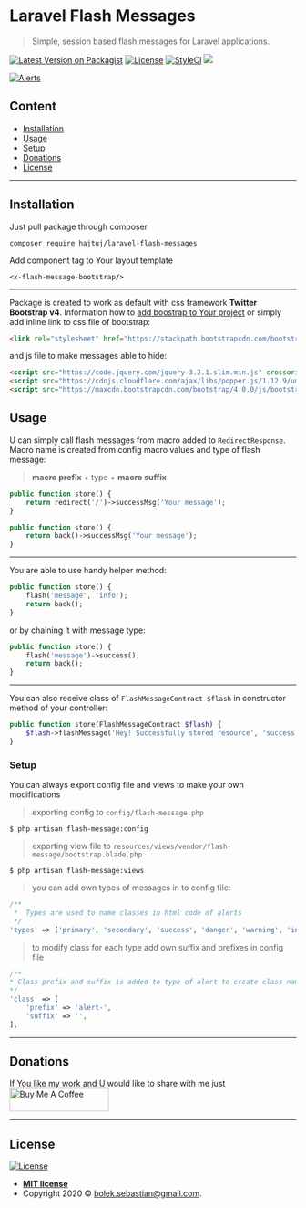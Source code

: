 # Laravel Flash Messages

> Simple, session based flash messages for Laravel applications.


[![Latest Version on Packagist](https://img.shields.io/packagist/v/hajtuj/laravel-flash-messages.svg?style=flat-square)](https://packagist.org/packages/hajtuj/laravel-flash-messages)
[![License](http://img.shields.io/:license-mit-blue.svg?style=flat-square)](http://badges.mit-license.org) 
[![StyleCI](https://github.styleci.io/repos/291263881/shield?branch=master)]()
![](https://github.com/hajtuj/laravel-flash-messages/workflows/Tests/badge.svg?branch=master)

<a href="#"><img src="https://i.imgur.com/Sb5MqCH.png" title="Alerts" alt="Alerts"></a>

## Content 

- [Installation](#installation)
- [Usage](#usage)
- [Setup](#setup)
- [Donations](#donations)
- [License](#license)

---

## Installation

Just pull package through composer
```
composer require hajtuj/laravel-flash-messages
```

Add component tag to Your layout template
```blade
<x-flash-message-bootstrap/>
```
---
Package is created to work as default with css framework **Twitter Bootstrap v4**. Information how to [add boostrap to Your project](https://getbootstrap.com/docs/4.5/getting-started/introduction/) 
or simply add inline link to css file of bootstrap: 
```html
<link rel="stylesheet" href="https://stackpath.bootstrapcdn.com/bootstrap/4.5.2/css/bootstrap.min.css" crossorigin="anonymous">
```
and js file to make messages able to hide:
```html
<script src="https://code.jquery.com/jquery-3.2.1.slim.min.js" crossorigin="anonymous"></script>
<script src="https://cdnjs.cloudflare.com/ajax/libs/popper.js/1.12.9/umd/popper.min.js" crossorigin="anonymous"></script>
<script src="https://maxcdn.bootstrapcdn.com/bootstrap/4.0.0/js/bootstrap.min.js" crossorigin="anonymous"></script>
```

## Usage

U can simply call flash messages from macro added to `RedirectResponse`. Macro name is created from config macro values and type of flash message:

> **macro prefix** + type +  **macro suffix**

```php
public function store() {
    return redirect('/')->successMsg('Your message');
}
```

```php
public function store() {
    return back()->successMsg('Your message');
}
```
---
You are able to use handy helper method:
```php
public function store() {
    flash('message', 'info');
    return back();
}
```
or by chaining it with message type:
```php
public function store() {
    flash('message')->success();
    return back();
}
```
---
You can also receive class of `FlashMessageContract $flash` in constructor method of your controller:
```php
public function store(FlashMessageContract $flash) {
    $flash->flashMessage('Hey! Successfully stored resource', 'success');
}
```
### Setup

You can always export config file and views to make your own modifications

> exporting config to `config/flash-message.php`

```shell
$ php artisan flash-message:config
```

> exporting view file to `resources/views/vendor/flash-message/bootstrap.blade.php`

```shell
$ php artisan flash-message:views
```

> you can add own types of messages in to config file:

```php
/**
 *  Types are used to name classes in html code of alerts
 */
'types' => ['primary', 'secondary', 'success', 'danger', 'warning', 'info', 'light', 'dark'],
```

> to modify class for each type add own suffix and prefixes in config file

```php
/**
* Class prefix and suffix is added to type of alert to create class name
*/
'class' => [
    'prefix' => 'alert-',
    'suffix' => '',
],
```

---

## Donations

If You like my work and U would like to share with me just <br /> 
<a href="https://www.buymeacoffee.com/hajtuJ" target="_blank"><img src="https://www.buymeacoffee.com/assets/img/custom_images/black_img.png" alt="Buy Me A Coffee" style="height: 41px !important;width: 174px !important;" ></a>

---

## License

[![License](http://img.shields.io/:license-mit-blue.svg?style=flat-square)](http://badges.mit-license.org)

- **[MIT license](http://opensource.org/licenses/mit-license.php)**
- Copyright 2020 © <a href="mailto:bolek.sebastian@gmail.com" target="_blank">bolek.sebastian@gmail.com</a>.
